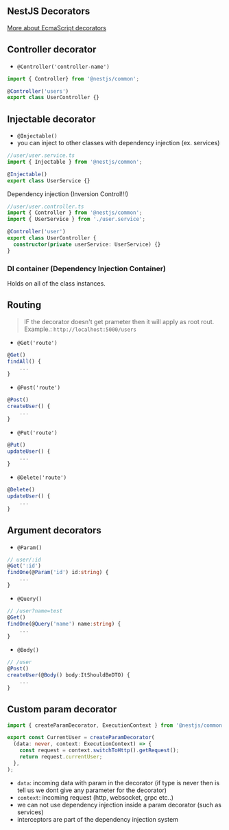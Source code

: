 ## NestJS Decorators

[More about EcmaScript decorators](https://medium.com/google-developers/exploring-es7-decorators-76ecb65fb841)

## Controller decorator

- ```@Controller('controller-name')```

```ts
import { Controller} from '@nestjs/common';

@Controller('users')
export class UserController {}
```

## Injectable decorator

- ```@Injectable()```
- you can inject to other classes with dependency injection (ex. services)
  
```ts
//user/user.service.ts
import { Injectable } from '@nestjs/common';

@Injectable()
export class UserService {}
```

Dependency injection (Inversion Control!!!)
```ts
//user/user.controller.ts
import { Controller } from '@nestjs/common';
import { UserService } from './user.service';

@Controller('user')
export class UserController {
  constructor(private userService: UserService) {}
}
```

### DI container (Dependency Injection Container)
Holds on all of the class instances.

## Routing

> IF the decorator doesn't get prameter then it will apply as root rout. Example.: ```http://localhost:5000/users```

- ```@Get('route')```

```ts
@Get()
findAll() {
    ...
}
```

- ```@Post('route')```

```ts
@Post()
createUser() {
    ...
}
```

- ```@Put('route')```

```ts
@Put()
updateUser() {
    ...
}
```

- ```@Delete('route')```

```ts
@Delete()
updateUser() {
    ...
}
```

## Argument decorators

- ```@Param()```

```ts
// user/:id
@Get(':id')
findOne(@Param('id') id:string) {
    ...
}
```

- ```@Query()```

```ts
// /user?name=test
@Get()
findOne(@Query('name') name:string) {
    ...
}
```

- ```@Body()```

```ts
// /user
@Post()
createUser(@Body() body:ItShouldBeDTO) {
    ...
}
```

## Custom param decorator

```ts
import { createParamDecorator, ExecutionContext } from '@nestjs/common';

export const CurrentUser = createParamDecorator(
  (data: never, context: ExecutionContext) => {
    const request = context.switchToHttp().getRequest();
    return request.currentUser;
  },
);
```
- ```data```: incoming data with param in the decorator (if type is never then is tell us we dont give any parameter for the decorator)
- ```context```: incoming request (http, websocket, grpc etc..)
- we can not use dependency injection inside a param decorator (such as services)
- interceptors are part of the dependency injection system
